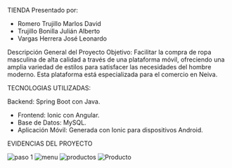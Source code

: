 TIENDA
Presentado por:

- Romero Trujillo Marlos David
- Trujillo Bonilla Julián Alberto
- Vargas Herrera José Leonardo

Descripción General del Proyecto 
Objetivo: 
Facilitar la compra de ropa masculina de alta calidad a través de una plataforma móvil, ofreciendo una amplia variedad de estilos para satisfacer las necesidades del hombre moderno. Esta plataforma está especializada para el comercio en Neiva.
 
TECNOLOGIAS UTILIZADAS:

 Backend: Spring Boot con Java.
- Frontend: Ionic con Angular.
- Base de Datos: MySQL.
- Aplicación Móvil: Generada con Ionic para dispositivos Android.



EVIDENCIAS DEL PROYECTO

![paso 1](https://github.com/user-attachments/assets/b7e4ea1f-1f06-44bd-937c-ad4198aaa6e9)
![menu](https://github.com/user-attachments/assets/b2c0475f-026b-4d57-9651-08503d6cc962)
![productos](https://github.com/user-attachments/assets/5ef447ef-9fc2-46b9-978f-14c98346ff1b)
![Producto](https://github.com/user-attachments/assets/e346f91b-5ae4-459c-8edf-22ce6b61b388)
